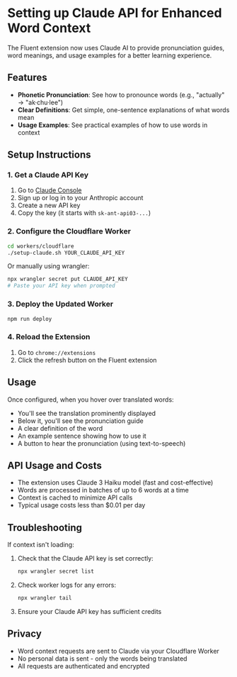 # Setting up Claude API for Enhanced Word Context

The Fluent extension now uses Claude AI to provide pronunciation guides, word meanings, and usage examples for a better learning experience.

## Features

- **Phonetic Pronunciation**: See how to pronounce words (e.g., "actually" → "ak·chu·lee")
- **Clear Definitions**: Get simple, one-sentence explanations of what words mean
- **Usage Examples**: See practical examples of how to use words in context

## Setup Instructions

### 1. Get a Claude API Key

1. Go to [Claude Console](https://console.anthropic.com/account/keys)
2. Sign up or log in to your Anthropic account
3. Create a new API key
4. Copy the key (it starts with `sk-ant-api03-...`)

### 2. Configure the Cloudflare Worker

```bash
cd workers/cloudflare
./setup-claude.sh YOUR_CLAUDE_API_KEY
```

Or manually using wrangler:
```bash
npx wrangler secret put CLAUDE_API_KEY
# Paste your API key when prompted
```

### 3. Deploy the Updated Worker

```bash
npm run deploy
```

### 4. Reload the Extension

1. Go to `chrome://extensions`
2. Click the refresh button on the Fluent extension

## Usage

Once configured, when you hover over translated words:

- You'll see the translation prominently displayed
- Below it, you'll see the pronunciation guide
- A clear definition of the word
- An example sentence showing how to use it
- A button to hear the pronunciation (using text-to-speech)

## API Usage and Costs

- The extension uses Claude 3 Haiku model (fast and cost-effective)
- Words are processed in batches of up to 6 words at a time
- Context is cached to minimize API calls
- Typical usage costs less than $0.01 per day

## Troubleshooting

If context isn't loading:

1. Check that the Claude API key is set correctly:
   ```bash
   npx wrangler secret list
   ```

2. Check worker logs for any errors:
   ```bash
   npx wrangler tail
   ```

3. Ensure your Claude API key has sufficient credits

## Privacy

- Word context requests are sent to Claude via your Cloudflare Worker
- No personal data is sent - only the words being translated
- All requests are authenticated and encrypted